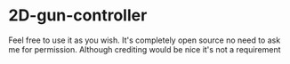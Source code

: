 # 2D-gun-controller

Feel free to use it as you wish. It's completely open source no need to ask me for permission. Although crediting would be nice it's not a requirement
